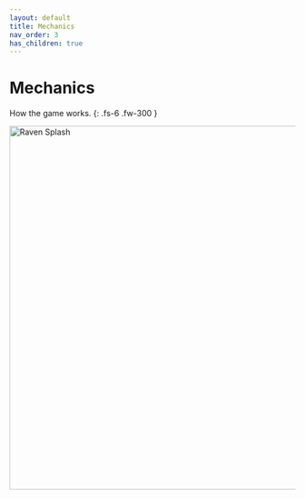 ```yaml
---
layout: default
title: Mechanics
nav_order: 3
has_children: true
---
```


# Mechanics
How the game works.
{: .fs-6 .fw-300 }

<img src="https://i.imgur.com/lBR57tl.jpg" alt="Raven Splash"
 width="1920" height="640">
